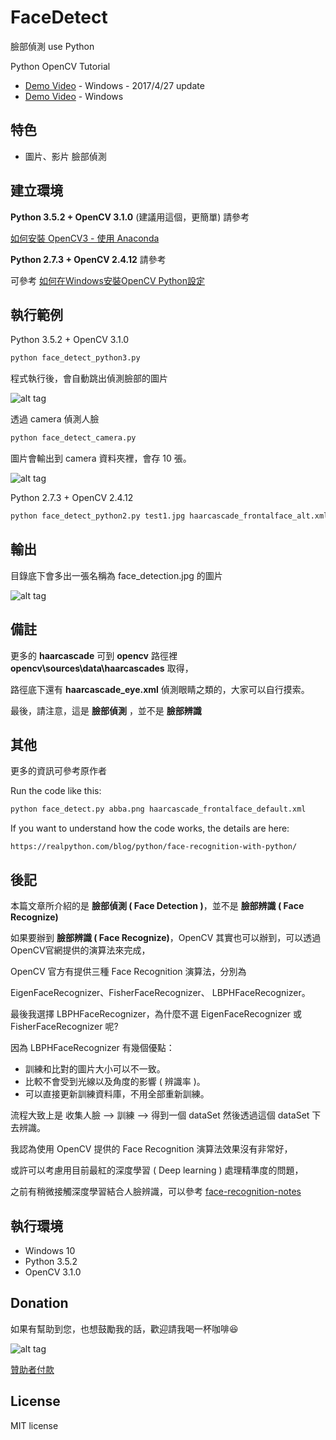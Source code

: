 # FaceDetect

臉部偵測 use Python

Python OpenCV Tutorial

* [Demo Video](https://youtu.be/OahDm1tFuQY) - Windows - 2017/4/27 update
* [Demo Video](https://youtu.be/TnnSfnjw6js) - Windows

## 特色

* 圖片、影片 臉部偵測

## 建立環境

**Python 3.5.2 + OpenCV 3.1.0**   (建議用這個，更簡單)
請參考

[如何安裝 OpenCV3 - 使用 Anaconda](https://github.com/twtrubiks/FaceDetect/tree/master/How%20Easy%20Install%20OpenCV%20%20for%20Python%20use%20Anaconda)

**Python 2.7.3 + OpenCV 2.4.12**
請參考

可參考 [如何在Windows安裝OpenCV Python設定](https://github.com/twtrubiks/FaceDetect/tree/master/How%20Install%20OpenCV%20in%20on%20Windows%20for%20Python)

## 執行範例

Python 3.5.2 + OpenCV 3.1.0

```cmd
python face_detect_python3.py
```

程式執行後，會自動跳出偵測臉部的圖片

![alt tag](http://i.imgur.com/u8m9lUf.jpg)

透過 camera 偵測人臉

```cmd
python face_detect_camera.py
```

圖片會輸出到 camera 資料夾裡，會存 10 張。

![alt tag](http://i.imgur.com/YEcaMRg.jpg)

Python 2.7.3 + OpenCV 2.4.12

```cmd
python face_detect_python2.py test1.jpg haarcascade_frontalface_alt.xml
```

## 輸出

目錄底下會多出一張名稱為 face_detection.jpg 的圖片

![alt tag](http://i.imgur.com/evl398U.jpg)

## 備註

更多的 **haarcascade** 可到 **opencv** 路徑裡 **opencv\sources\data\haarcascades** 取得，

路徑底下還有 **haarcascade_eye.xml** 偵測眼睛之類的，大家可以自行摸索。

最後，請注意，這是 **臉部偵測** ，並不是 **臉部辨識**

## 其他

更多的資訊可參考原作者

Run the code like this:

```python
python face_detect.py abba.png haarcascade_frontalface_default.xml
```

If you want to understand how the code works, the details are here:

```url
https://realpython.com/blog/python/face-recognition-with-python/
```

## 後記

本篇文章所介紹的是 **臉部偵測 ( Face Detection )**，並不是 **臉部辨識 ( Face Recognize)**

如果要辦到 **臉部辨識 ( Face Recognize)**，OpenCV 其實也可以辦到，可以透過OpenCV官網提供的演算法來完成，

OpenCV 官方有提供三種 Face Recognition 演算法，分別為

EigenFaceRecognizer、FisherFaceRecognizer、 LBPHFaceRecognizer。

最後我選擇 LBPHFaceRecognizer，為什麼不選 EigenFaceRecognizer 或 FisherFaceRecognizer 呢?

因為 LBPHFaceRecognizer 有幾個優點：

* 訓練和比對的圖片大小可以不一致。
* 比較不會受到光線以及角度的影響 ( 辨識率 )。
* 可以直接更新訓練資料庫，不用全部重新訓練。

流程大致上是
收集人臉 --> 訓練  --> 得到一個 dataSet
然後透過這個 dataSet  下去辨識。

我認為使用 OpenCV 提供的 Face Recognition 演算法效果沒有非常好，

或許可以考慮用目前最紅的深度學習 ( Deep learning ) 處理精準度的問題，

之前有稍微接觸深度學習結合人臉辨識，可以參考 [face-recognition-notes](https://github.com/twtrubiks/face-recognition-notes)

## 執行環境

* Windows 10
* Python 3.5.2
* OpenCV 3.1.0

## Donation

如果有幫助到您，也想鼓勵我的話，歡迎請我喝一杯咖啡:laughing:

![alt tag](https://i.imgur.com/LRct9xa.png)

[贊助者付款](https://payment.opay.tw/Broadcaster/Donate/9E47FDEF85ABE383A0F5FC6A218606F8)

## License

MIT license
